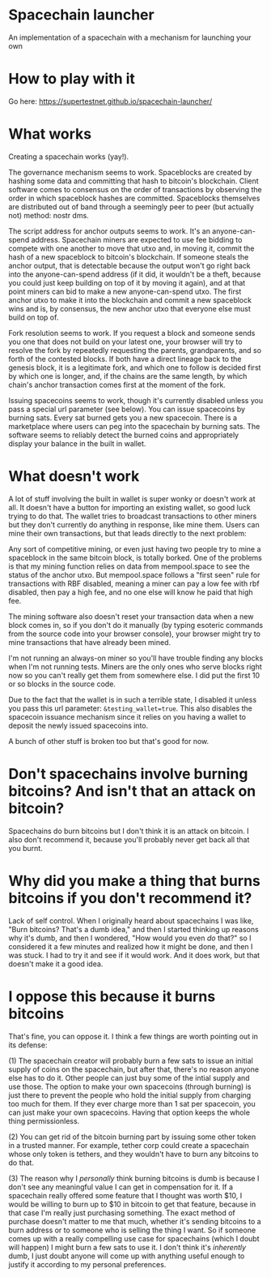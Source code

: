 # Spacechain launcher
An implementation of a spacechain with a mechanism for launching your own

# How to play with it

Go here: https://supertestnet.github.io/spacechain-launcher/

# What works

Creating a spacechain works (yay!).

The governance mechanism seems to work. Spaceblocks are created by hashing some data and committing that hash to bitcoin's blockchain. Client software comes to consensus on the order of transactions by observing the order in which spaceblock hashes are committed. Spaceblocks themselves are distributed out of band through a seemingly peer to peer (but actually not) method: nostr dms.

The script address for anchor outputs seems to work. It's an anyone-can-spend address. Spacechain miners are expected to use fee bidding to compete with one another to move that utxo and, in moving it, commit the hash of a new spaceblock to bitcoin's blockchain. If someone steals the anchor output, that is detectable because the output won't go right back into the anyone-can-spend address (if it did, it wouldn't be a theft, because you could just keep building on top of it by moving it again), and at that point miners can bid to make a new anyone-can-spend utxo. The first anchor utxo to make it into the blockchain and commit a new spaceblock wins and is, by consensus, the new anchor utxo that everyone else must build on top of.

Fork resolution seems to work. If you request a block and someone sends you one that does not build on your latest one, your browser will try to resolve the fork by repeatedly requesting the parents, grandparents, and so forth of the contested blocks. If both have a direct lineage back to the genesis block, it is a legitimate fork, and which one to follow is decided first by which one is longer, and, if the chains are the same length, by which chain's anchor transaction comes first at the moment of the fork.

Issuing spacecoins seems to work, though it's currently disabled unless you pass a special url parameter (see below). You can issue spacecoins by burning sats. Every sat burned gets you a new spacecoin. There is a marketplace where users can peg into the spacechain by burning sats. The software seems to reliably detect the burned coins and appropriately display your balance in the built in wallet.

# What doesn't work

A lot of stuff involving the built in wallet is super wonky or doesn't work at all. It doesn't have a button for importing an existing wallet, so good luck trying to do that. The wallet tries to broadcast transactions to other miners but they don't currently do anything in response, like mine them. Users can mine their own transactions, but that leads directly to the next problem:

Any sort of competitive mining, or even just having two people try to mine a spaceblock in the same bitcoin block, is totally borked. One of the problems is that my mining function relies on data from mempool.space to see the status of the anchor utxo. But mempool.space follows a "first seen" rule for transactions with RBF disabled, meaning a miner can pay a low fee with rbf disabled, then pay a high fee, and no one else will know he paid that high fee.

The mining software also doesn't reset your transaction data when a new block comes in, so if you don't do it manually (by typing esoteric commands from the source code into your browser console), your browser might try to mine transactions that have already been mined.

I'm not running an always-on miner so you'll have trouble finding any blocks when I'm not running tests. Miners are the only ones who serve blocks right now so you can't really get them from somewhere else. I did put the first 10 or so blocks in the source code.

Due to the fact that the wallet is in such a terrible state, I disabled it unless you pass this url parameter: `&testing_wallet=true`. This also disables the spacecoin issuance mechanism since it relies on you having a wallet to deposit the newly issued spacecoins into.

A bunch of other stuff is broken too but that's good for now.

# Don't spacechains involve burning bitcoins? And isn't that an attack on bitcoin?

Spacechains do burn bitcoins but I don't think it is an attack on bitcoin. I also don't recommend it, because you'll probably never get back all that you burnt.

# Why did you make a thing that burns bitcoins if you don't recommend it?

Lack of self control. When I originally heard about spacechains I was like, "Burn bitcoins? That's a dumb idea," and then I started thinking up reasons why it's dumb, and then I wondered, "How would you even *do* that?" so I considered it a few minutes and realized how it might be done, and then I was stuck. I had to try it and see if it would work. And it does work, but that doesn't make it a good idea.

# I oppose this because it burns bitcoins

That's fine, you can oppose it. I think a few things are worth pointing out in its defense:

(1) The spacechain creator will probably burn a few sats to issue an initial supply of coins on the spacechain, but after that, there's no reason anyone else has to do it. Other people can just buy some of the intial supply and use those. The option to make your own spacecoins (through burning) is just there to prevent the people who hold the initial supply from charging too much for them. If they ever charge more than 1 sat per spacecoin, you can just make your own spacecoins. Having that option keeps the whole thing permissionless.

(2) You can get rid of the bitcoin burning part by issuing some other token in a trusted manner. For example, tether corp could create a spacechain whose only token is tethers, and they wouldn't have to burn any bitcoins to do that.

(3) The reason why I *personally* think burning bitcoins is dumb is because I don't see any meaningful value I can get in compensation for it. If a spacechain really offered some feature that I thought was worth $10, I would be willing to burn up to $10 in bitcoin to get that feature, because in that case I'm really just purchasing something. The exact method of purchase doesn't matter to me that much, whether it's sending bitcoins to a burn address or to someone who is selling the thing I want. So if someone comes up with a really compelling use case for spacechains (which I doubt will happen) I might burn a few sats to use it. I don't think it's *inherently* dumb, I just doubt anyone will come up with anything useful enough to justify it according to my personal preferences.
